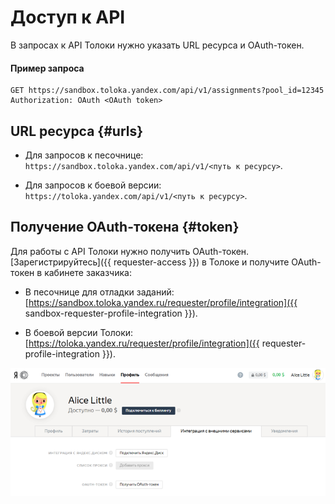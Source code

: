 # Доступ к API

В запросах к API Толоки нужно указать URL ресурса и OAuth-токен.

#### Пример запроса

```
GET https://sandbox.toloka.yandex.com/api/v1/assignments?pool_id=12345
Authorization: OAuth <OAuth token>
```

## URL ресурса {#urls}

- Для запросов к песочнице: `https://sandbox.toloka.yandex.com/api/v1/<путь к ресурсу>`.
    
- Для запросов к боевой версии: `https://toloka.yandex.com/api/v1/<путь к ресурсу>`.
    

## Получение OAuth-токена {#token}

Для работы с API Толоки нужно получить OAuth-токен. [Зарегистрируйтесь]({{ requester-access }}) в Толоке и получите OAuth-токен в кабинете заказчика:

- В песочнице для отладки заданий: [https://sandbox.toloka.yandex.ru/requester/profile/integration]({{ sandbox-requester-profile-integration }}).
    
- В боевой версии Толоки: [https://toloka.yandex.ru/requester/profile/integration]({{ requester-profile-integration }}).
    
![](../_images/get-oauth-token.png)
